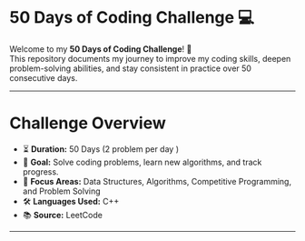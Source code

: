 # 50 Days of Coding Challenge 💻

Welcome to my **50 Days of Coding Challenge**! 🚀  
This repository documents my journey to improve my coding skills, deepen problem-solving abilities, and stay consistent in practice over 50 consecutive days.

---

# Challenge Overview

- ⏳ **Duration:** 50 Days (2 problem per day )
- 🧩 **Goal:** Solve coding problems, learn new algorithms, and track progress.
- 🧠 **Focus Areas:** Data Structures, Algorithms, Competitive Programming, and Problem Solving
- 🛠️ **Languages Used:** C++
- 📚 **Source:** LeetCode
---

